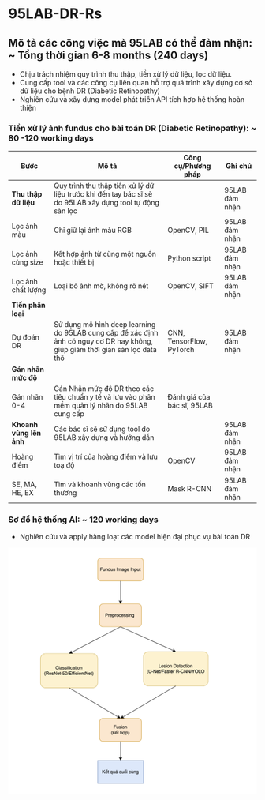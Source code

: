 # 95LAB-DR-Rs
## Mô tả các công việc mà 95LAB có thể đảm nhận: ~ Tổng thời gian 6-8 months (240 days)
  - Chịu trách nhiệm quy trình thu thập, tiền xử lý dữ liệu, lọc dữ liệu.
  - Cung cấp tool và các công cụ liên quan hỗ trợ quá trình xây dựng cơ sở dữ liệu cho bệnh DR (Diabetic Retinopathy)
  - Nghiên cứu và xây dựng model phát triển API tích hợp hệ thống hoàn thiện

### Tiền xử lý ảnh fundus cho bài toán DR (Diabetic Retinopathy): ~ 80 -120 working days

| Bước                  | Mô tả                                                                 | Công cụ/Phương pháp          | Ghi chú     |
|-----------------------|-----------------------------------------------------------------------|------------------------------|-------------|
| **Thu thập dữ liệu**  | Quy trình thu thập tiền xử lý dữ liệu trước khi đến tay bác sĩ sẽ do 95LAB xây dựng tool tự động sàn lọc              |                              | 95LAB đảm nhận       |
| Lọc ảnh màu           | Chỉ giữ lại ảnh màu RGB                                               | OpenCV, PIL                  | 95LAB đảm nhận       |
| Lọc ảnh cùng size     | Kết hợp ảnh từ cùng một nguồn hoặc thiết bị                            | Python script                | 95LAB đảm nhận       |
| Lọc ảnh chất lượng    | Loại bỏ ảnh mờ, không rõ nét                                           | OpenCV, SIFT                 | 95LAB đảm nhận       |
| **Tiền phân loại**     |                                                                       |                              |             |
| Dự đoán DR             | Sử dụng mô hình deep learning do 95LAB cung cấp để xác định ảnh có nguy cơ DR hay không, giúp giảm thời gian sàn lọc data thô  | CNN, TensorFlow, PyTorch     | 95LAB đảm nhận       |
| **Gán nhãn mức độ**   |                                                                        |                              |             |
| Gán nhãn 0-4          | Gán Nhãn mức độ DR theo các tiêu chuẩn y tế và lưu vào phân mềm quản lý nhãn do 95LAB cung cấp        | Đánh giá của bác sĩ, 95LAB          |             |
| **Khoanh vùng lên ảnh**| Các bác sĩ sẽ sử dụng tool do 95LAB xây dựng và hướng dẫn             |                              | 95LAB đảm nhận       |
| Hoàng điểm            | Tìm vị trí của hoàng điểm và lưu toạ độ                                | OpenCV                       | 95LAB đảm nhận       |
| SE, MA, HE, EX        | Tìm và khoanh vùng các tổn thương                                      | Mask R-CNN                   | 95LAB đảm nhận       |



### Sơ đồ hệ thống AI: ~ 120 working days
 - Nghiên cứu và apply hàng loạt các model hiện đại phục vụ bài toán DR
   
![Sơ đồ tổng thể](https://github.com/hieund12/95LAB-DR-Rs/blob/20fb69d34e375e489f2070383ffdb340fc47a3d1/Screenshot%202023-09-02%20at%2016.21.23.png)
